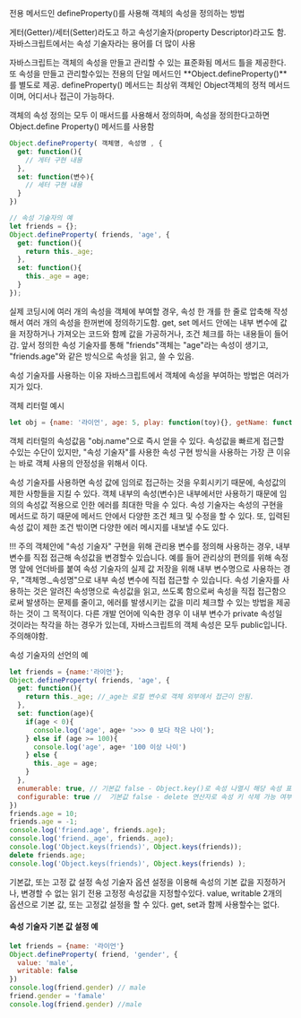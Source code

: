 전용 메서드인 defineProperty()를 사용해 객체의 속성을 정의하는 방법

게터(Getter)/세터(Setter)라도고 하고 속성기술자(property Descriptor)라고도 함.
자바스크립트에서는 속성 기술자라는 용어를 더 많이 사용

자바스크립트는 객체의 속성을 만들고 관리할 수 있는 표준화됨 메서드 틀을 제공한다.
또 속성을 만들고 관리할수있는 전용의 단일 메서드인 **Object.defineProperty()**를 별도로 제공.
defineProperty() 메서드는 최상위 객체인 Object객체의 정적 메서드이며, 어디서나 접근이 가능하다.

객체의 속성 정의는 모두 이 매서드를 사용해서 정의하며, 속성을 정의한다고하면 Object.define Property() 메서드를 사용함
```js
Object.defineProperty( 객체명, 속성명 , {
  get: function(){
    // 게터 구현 내용
  },
  set: function(변수){
    // 세터 구현 내용
  }
})

// 속성 기술자의 예
let friends = {};
Object.defineProperty( friends, 'age', {
  get: function(){
    return this._age;
  },
  set: function(){
    this._age = age;
  }
});
```
실제 코딩시에 여러 개의 속성을 객체에 부여할 경우, 속성 한 개를 한 줄로 압축해 작성해서 여러 개의 속성을 한꺼번에 정의하기도함.
get, set 메서드 안에는 내부 변수에 값을 저장하거나 가져오는 코드와 함께 값을 가공하거나, 조건 체크를 하는 내용들이 들어감.
앞서 정의한 속성 기술자를 통해 "friends"객체는 "age"라는 속성이 생기고, "friends.age"와 같은 방식으로 속성을 읽고, 쓸 수 있음.

속성 기술자를 사용하는 이유
자바스크립트에서 객체에 속성을 부여하는 방법은 여러가지가 있다.



객체 리터럴 예시
```js
let obj = {name: '라이언', age: 5, play: function(toy){}, getName: function(){ console.log(this.name)}}
```
객체 리터럴의 속성값음 "obj.name"으로 즉시 얻을 수 있다. 
속성값을 빠르게 접근할 수있는 수단이 있지만, "속성 기술자"를 사용한 속성 구현 방식을 사용하는 가장 큰 이유는 바로 객체 사용의 안정성을 위해서 이다.



속성 기술자를 사용하면 속성 값에 임의로 접근하는 것을 우회시키기 때문에, 속성값의 제한 사항들을 지킬 수 있다.
객체 내부의 속성(변수)은 내부에서만 사용하기 때문에 임의의 속성값 적용으로 인한 에러를 최대한 막을 수 있다.
속성 기술자는 속성의 구현을 메서드로 하기 때문에 메서드 안에서 다양한 조건 체크 및 수정을 할 수 있다. 
또, 입력된 속성 값이 제한 조건 밖이면 다양한 에러 메시지를 내보낼 수도 있다.

!!! 주의
객체안에 "속성 기술자" 구현을 위해 관리용 변수를 정의해 사용하는 경우, 내부 변수를 직접 접근해 속성값을 변경할수 있습니다.
예를 들어 관리상의 편의를 위해 속정 명 앞에 언더바를 붙여 속성 기술자의 실제 값 저장을 위해 내부 변수명으로 사용하는 경우,
"객체명._속성명"으로 내부 속성 변수에 직접 접근할 수 있습니다.
속성 기술자를 사용하는 것은 알려진 속성명으로 속성값을 읽고, 쓰도록 함으로써 속성을 직접 접근함으로써 발생하는 문제를 줄이고, 
에러를 발생시키는 값을 미리 체크할 수 있는 방법을 제공하는 것이 그 목적이다.
다른 개발 언어에 익숙한 경우 이 내부 변수가 private 속성일 것이라는 착각을 하는 경우가 있는데, 
자바스크립트의 객체 속성은 모두 public입니다. 주의해야함.

속성 기술자의 선언의 예
```js
let friends = {name:'라이언'};
Object.defineProperty( friends, 'age', {
  get: function(){
    return this._age; //_age는 로컬 변수로 객체 외부에서 접근이 안됨.
  },
  set: function(age){
    if(age < 0){
      console.log('age', age+ '>>> 0 보다 작은 나이');
    } else if (age >= 100){
      console.log('age', age+ '100 이상 나이')
    } else {
      this._age = age;
    }
  },
  enumerable: true, // 기본값 false - Object.key()로 속성 나열시 해당 속성 표시 여부
  configurable: true //  기본값 false - delete 연산자로 속성 키 삭제 가능 여부 설정.
})
friends.age = 10;
friends.age = -1;
console.log('friend.age', friends.age);
console.log('friend._age', friends._age);
console.log('Object.keys(friends)', Object.keys(friends));
delete friends.age;
console.log('Object.keys(friends)', Object.keys(friends) );
```

기본값, 또는 고정 값 설정
속성 기술자 옵션 설정을 이용해 속성의 기본 값을 지정하거나, 변경할 수 없는 읽기 전용 고정정 속성값을 지정할수있다.
value, writable 2개의 옵션으로 기본 값, 또는 고정값 설정을 할 수 있다.
get, set과 함께 사용할수는 없다.



#### 속성 기술자 기본 값 설정 예
```js
let friends = {name: '라이언'}
Object.defineProperty( friend, 'gender', {
  value: 'male',
  writable: false
})
console.log(friend.gender) // male
friend.gender = 'famale'
console.log(friend.gender) //male
```


